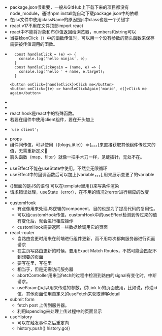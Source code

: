 - package.json很重要，一般从GitHub上下载下来的项目都没有node_module，通过npm install能自动下载package.json中的依赖
- 在jsx文件中使用className的原因是js中class也是一个关键字
- react v17不用在文件顶部import react
- react中不能将对象和布尔值返回给浏览器，numbers和string可以
- 当要给onClick（）中的函数传值时，可以用一个没有参数的箭头函数来保存需要被传值调用的函数。
- ```
    const handleClick = (e) => {
      console.log('hello ninjas', e);
    }
    const handleClickAgain = (name, e) => {
      console.log('hello ' + name, e.target);
    }
  
  <button onClick={handleClick}>Click me</button>
  <button onClick={(e) => handleClickAgain('mario', e)}>Click me again</button>
  ```
-
-
- react hook是react中的特殊函数。
- 若要在组件中使用client组件，要在开头加上
- ```
  'use client';
  ```
- props
- 组件间传值，可以使用（{blogs,title}）=>{。。。}来直接获取其他组件传过来的值<BlogList blogs={blogs} title='All blogs!'>，无需重新定义🧡
- 箭头函数（map、filter）就像一把手术刀一样，见缝插针，无处不在。
-
- useEffect不能在useState中使用，不然会无限循环
- useEffect中的回调函数后可以加上[variable，。。],用来展示变更了的variable
-
- {}里面的是JS的语句 可以在template里用{}来写条件渲染
- 请求错误处理，useState（error），在不用的情况对error进行相应的改变
-
- customHook
	- 有点像用来处理JS逻辑的component，目的也是为了提高代码的复用性。
	- 可以给customHook传值，customHook中的useEffect检测到传过来的值有变化后，就会进行相应操作
	- customHook需要返回一些数据给调用它的页面
- react-router
	- 当路由变更时用来在前端进行组件更新，而不用每次都向服务器进行页面请求
	- 在主页写路由更新的时候，要用Exact Match Routes，不然可能会匹配不到想要的页面
	- <route>要写在<switch>里，<switch>写在<router>里
	- <link to='/'>相当于<a>，但是无需访问服务器
	- abortController用来当fetch的过程中检测到路由的signal有变化时，中断请求。
	- useParam()可以用来传递<Link>的参数，供Link to的页面使用，比如说，传递id值，其他页面使用自定义的useFetch来获取博客detail
- submit form
	- fetch post 上传到服务器。
	- 利用ispending来处理上传过程中的页面显示
- useHistory
	- 可以在触发事件之后重定向
	- history.push() history.go()